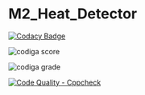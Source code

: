 # M2_Heat_Detector

[![Codacy Badge](https://app.codacy.com/project/badge/Grade/445f3557b7d048a79c89d1f34333aa96)](https://www.codacy.com/gh/MuralaJohnselvaraj/-M2_Heat_Detector/dashboard?utm_source=github.com&amp;utm_medium=referral&amp;utm_content=MuralaJohnselvaraj/-M2_Heat_Detector&amp;utm_campaign=Badge_Grade)

![codiga score](https://api.codiga.io/project/33019/score/svg)

![codiga grade](https://api.codiga.io/project/33019/status/svg)

[![Code Quality - Cppcheck](https://github.com/MuralaJohnselvaraj/M2_Heat_Detector/actions/workflows/cpp.yml/badge.svg)](https://github.com/MuralaJohnselvaraj/M2_Heat_Detector/actions/workflows/cpp.yml)
